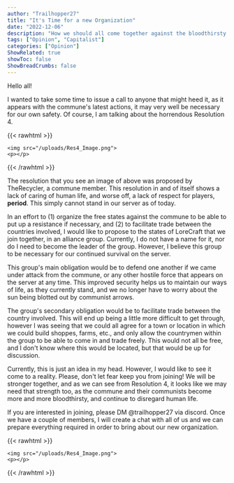 ```yaml
---
author: "Trailhopper27"
title: "It's Time for a new Organization"
date: "2022-12-06"
description: "How we should all come together against the bloodthirsty communists"
tags: ["Opinion", "Capitalist"]
categories: ["Opinion"]
ShowRelated: true
showToc: false
ShowBreadCrumbs: false
---
```



Hello all! 

I wanted to take some time to issue a call to anyone that might heed it, as it appears with the commune's latest actions, it may very well be necessary for our own safety. Of course, I am talking about the horrendous Resolution 4.

{{< rawhtml >}}

    <img src="/uploads/Res4_Image.png">
    <p></p>
{{< /rawhtml >}}

The resolution that you see an image of above was proposed by TheRecycler, a commune member. This resolution in and of itself shows a lack of caring of human life, and worse off, a lack of respect for players, **period**. This simply cannot stand in our server as of today.

In an effort to (1) organize the free states against the commune to be able to put up a resistance if necessary, and (2) to facilitate trade between the countries involved, I would like to propose to the states of LoreCraft that we join together, in an alliance group. Currently, I do not have a name for it, nor do I need to become the leader of the group. However, I believe this group to be necessary for our continued survival on the server.

This group's main obligation would be to defend one another if we came under attack from the commune, or any other hostile force that appears on the server at any time. This improved security helps us to maintain our ways of life, as they currently stand, and we no longer have to worry about the sun being blotted out by communist arrows.

The group's secondary obligation would be to facilitate trade between the country involved. This will end up being a little more difficult to get through, however I was seeing that we could all agree for a town or location in which we could build shoppes, farms, etc., and only allow the countrymen within the group to be able to come in and trade freely. This would not all be free, and I don't know where this would be located, but that would be up for discussion.

Currently, this is just an idea in my head. However, I would like to see it come to a reality. Please, don't let fear keep you from joining! We will be stronger together, and as we can see from Resolution 4, it looks like we may need that strength too, as the commune and their communists become more and more bloodthirsty, and continue to disregard human life.

If you are interested in joining, please DM @trailhopper27 via discord. Once we have a couple of members, I will create a chat with all of us and we can prepare everything required in order to bring about our new organization.

{{< rawhtml >}}

    <img src="/uploads/Res4_Image.png">
    <p></p>
{{< /rawhtml >}}

